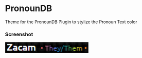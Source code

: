 # PronounDB
Theme for the PronounDB Plugin to stylize the Pronoun Text color

### Screenshot
![](PronounDB-Theme.png)